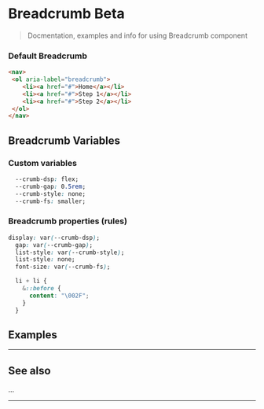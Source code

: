 # Breadcrumb <span role="note" style="--note: var(--beta)">Beta</span>

> Docmentation, examples and info for using Breadcrumb component

### Default Breadcrumb

```html preview
<nav>
 <ol aria-label="breadcrumb">
    <li><a href="#">Home</a></li>
    <li><a href="#">Step 1</a></li>
    <li><a href="#">Step 2</a></li>
 </ol>
</nav>
```

## Breadcrumb Variables

### Custom variables

```css
  --crumb-dsp: flex;
  --crumb-gap: 0.5rem;
  --crumb-style: none;
  --crumb-fs: smaller;

```

### Breadcrumb properties (rules)

```css
display: var(--crumb-dsp);
  gap: var(--crumb-gap);
  list-style: var(--crumb-style);
  list-style: none;
  font-size: var(--crumb-fs);

  li + li {
    &::before {
      content: "\002F";
    }
  }
```

## Examples

----
## See also

...

----
